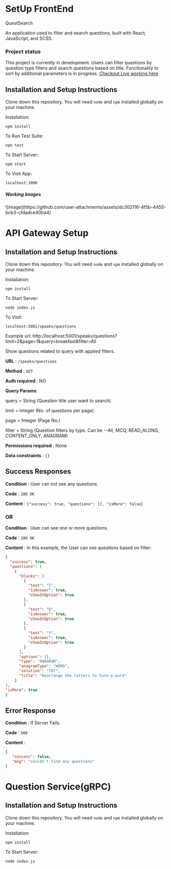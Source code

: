 <h1>SetUp FrontEnd</h1>

QuestSearch 

An application used to filter and search questions, built with React, JavaScript, and SCSS.

<h3>Project status</h3>

This project is currently in development. Users can filter questions by question type filters and search questions based on title. Functionality to sort by additional parameters is in progress.
[Checkout Live working here](https://yogesh2i.github.io/SpeakX/)


## Installation and Setup Instructions
 

Clone down this repository. You will need `node` and `npm` installed globally on your machine.  

Installation:

`npm install`  

To Run Test Suite:  

`npm test`  

To Start Server:

`npm start`  

To Visit App:

`localhost:3000`  

<h5>Working Images</h5>
![image](https://github.com/user-attachments/assets/dc302116-4f5b-4455-bcb3-cfdadce40ba4)





<h1>API Gateway Setup</h1>


## Installation and Setup Instructions
 

Clone down this repository. You will need `node` and `npm` installed globally on your machine.  

Installation:

`npm install`  


To Start Server:

`node index.js`  

To Visit:

`localhost:5001/speakx/questions`  

Example url: http://localhost:5001/speakx/questions?limit=2&page=1&query=breakfast&filter=All

Show questions related to query with applied filters.

**URL** : `/speakx/questions`

**Method** : `GET`

**Auth required** : NO

**Query Params**: 

query = String (Question title user want to search)

limit = Integer (No. of questions per page)

page = Integer (Page No.)

filter = String (Question filters by type. Can be --All, MCQ, READ_ALONG, CONTENT_ONLY, ANAGRAM) 


**Permissions required** : None

**Data constraints** : `{}`

## Success Responses

**Condition** : User can not see any questions.

**Code** : `200 OK`

**Content** : `{"success": true, "questions": [], "isMore": false}`

### OR

**Condition** : User can see one or more questions.

**Code** : `200 OK`

**Content** : In this example, the User can see questions based on filter:

```json
{
  "success": true,
  "questions": [
    {
      "blocks": [
        {
          "text": "T",
          "isAnswer": true,
          "showInOption": true
        },
        {
          "text": "O",
          "isAnswer": true,
          "showInOption": true
        },
        {
          "text": "Y",
          "isAnswer": true,
          "showInOption": true
        }
      ],
      "options": [],
      "type": "ANAGRAM",
      "anagramType": "WORD",
      "solution": "TOY",
      "title": "Rearrange the letters to form a word"
    }
],
"isMore": true
}
```

## Error Response

**Condition** : If Server Fails.

**Code** : `500`

**Content** :

```json
{
   "success": false,
   "msg": "couldn't find any questions"
}
```

<h1>Question Service(gRPC)</h1>

## Installation and Setup Instructions
 

Clone down this repository. You will need `node` and `npm` installed globally on your machine.  

Installation:

`npm install`  
 

To Start Server:

`node index.js`  
 

